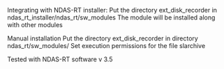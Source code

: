 Integrating with NDAS-RT installer:
Put the directory ext_disk_recorder in ndas_rt_installer/ndas_rt/sw_modules
The module will be installed along with other modules

Manual installation
Put the directory ext_disk_recorder in directory ndas_rt/sw_modules/
Set execution permissions for the file slarchive

Tested with NDAS-RT software v 3.5
